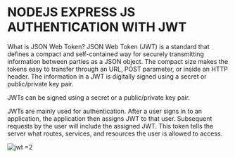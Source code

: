 # NODEJS EXPRESS JS AUTHENTICATION WITH JWT

What is JSON Web Token?
JSON Web Token (JWT) is a standard that defines a compact and self-contained way for securely transmitting information between parties as a JSON object. The compact size makes the tokens easy to transfer through an URL, POST parameter, or inside an HTTP header. The information in a JWT is digitally signed using a secret or public/private key pair.

JWTs can be signed using a secret or a public/private key pair.

JWTs are mainly used for authentication. After a user signs in to an application, the application then assigns JWT to that user. Subsequent requests by the user will include the assigned JWT. This token tells the server what routes, services, and resources the user is allowed to access.

![jwt =2](https://user-images.githubusercontent.com/100437247/200182687-f06e43c8-cebf-4777-8859-392f0ecb71ce.jpg)
